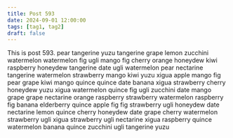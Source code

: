 ```yaml
---
title: Post 593
date: 2024-09-01 12:00:00
tags: [tag1, tag2]
draft: false
---
```

This is post 593.
pear
tangerine
yuzu
tangerine
grape
lemon
zucchini
watermelon
watermelon
fig
ugli
mango
fig
cherry
orange
honeydew
kiwi
raspberry
honeydew
tangerine
date
ugli
watermelon
pear
nectarine
tangerine
watermelon
strawberry
mango
kiwi
yuzu
xigua
apple
mango
fig
pear
grape
kiwi
mango
quince
quince
date
banana
xigua
strawberry
cherry
honeydew
yuzu
xigua
watermelon
quince
fig
ugli
zucchini
date
mango
grape
grape
nectarine
orange
raspberry
strawberry
watermelon
raspberry
fig
banana
elderberry
quince
apple
fig
fig
strawberry
ugli
honeydew
date
nectarine
lemon
quince
cherry
honeydew
date
grape
cherry
watermelon
strawberry
ugli
xigua
strawberry
ugli
nectarine
xigua
raspberry
quince
watermelon
banana
quince
zucchini
ugli
tangerine
yuzu
